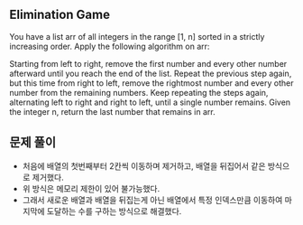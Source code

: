 ## Elimination Game

You have a list arr of all integers in the range [1, n] sorted in a strictly increasing order. Apply the following algorithm on arr:

Starting from left to right, remove the first number and every other number afterward until you reach the end of the list.
Repeat the previous step again, but this time from right to left, remove the rightmost number and every other number from the remaining numbers.
Keep repeating the steps again, alternating left to right and right to left, until a single number remains.
Given the integer n, return the last number that remains in arr.

## 문제 풀이

- 처음에 배열의 첫번째부터 2칸씩 이동하며 제거하고, 배열을 뒤집어서 같은 방식으로 제거했다.
- 위 방식은 메모리 제한이 있어 불가능했다.
- 그래서 새로운 배열과 배열을 뒤집는게 아닌 배열에서 특정 인덱스만큼 이동하여 마지막에 도달하는 수를 구하는 방식으로 해결했다.